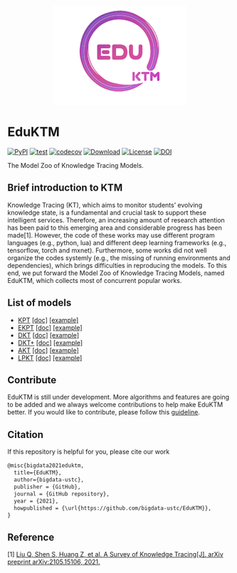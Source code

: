 <p align="center">
  <img width="300" src="docs/_static/EduKTM.png">
</p>

# EduKTM
[![PyPI](https://img.shields.io/pypi/v/EduKTM.svg)](https://pypi.python.org/pypi/EduKTM)
[![test](https://github.com/bigdata-ustc/EduKTM/actions/workflows/python-test.yml/badge.svg?branch=main)](https://github.com/bigdata-ustc/EduKTM/actions/workflows/python-test.yml)
[![codecov](https://codecov.io/gh/bigdata-ustc/EduKTM/branch/main/graph/badge.svg?token=B7gscOGQLD)](https://codecov.io/gh/bigdata-ustc/EduKTM)
[![Download](https://img.shields.io/pypi/dm/EduKTM.svg?style=flat)](https://pypi.python.org/pypi/EduKTM)
[![License](https://img.shields.io/github/license/bigdata-ustc/EduKTM)](LICENSE)
[![DOI](https://zenodo.org/badge/348569820.svg)](https://zenodo.org/badge/latestdoi/348569820)

The Model Zoo of Knowledge Tracing  Models.

## Brief introduction to KTM
Knowledge Tracing (KT), which aims to monitor students’ evolving knowledge state, is a fundamental and crucial task to support these intelligent services. Therefore, an increasing amount of research attention has been paid to this emerging area and considerable progress has been made[1]. However, the code of these works may use different program languages (e.g., python, lua) and different deep learning frameworks (e.g., tensorflow, torch and mxnet). Furthermore, some works did not well organize the codes systemly (e.g., the missing of running environments and dependencies), which brings difficulties in reproducing the models. To this end, we put forward the Model Zoo of Knowledge Tracing Models, named EduKTM, which collects most of concurrent popular works.

## List of models

* [KPT](EduKTM/KPT) [[doc]](docs/KPT.md) [[example]](examples/KPT)
* [EKPT](EduKTM/EKPT) [[doc]](docs/EKPT.md) [[example]](examples/EKPT)
* [DKT](EduKTM/DKT) [[doc]](docs/DKT.md) [[example]](examples/DKT)
* [DKT+](EduKTM/DKTPlus) [[doc]](docs/DKT+.md) [[example]](examples/DKT+)
* [AKT](EduKTM/AKT) [[doc]](docs/AKT.md) [[example]](examples/AKT)
* [LPKT](EduKTM/LPKT) [[doc]](docs/LPKT.md) [[example]](examples/LPKT)

## Contribute

EduKTM is still under development. More algorithms and features are going to be added and we always welcome contributions to help make EduKTM better. If you would like to contribute, please follow this [guideline](CONTRIBUTE.md).

## Citation

If this repository is helpful for you, please cite our work

```
@misc{bigdata2021eduktm,
  title={EduKTM},
  author={bigdata-ustc},
  publisher = {GitHub},
  journal = {GitHub repository},
  year = {2021},
  howpublished = {\url{https://github.com/bigdata-ustc/EduKTM}},
}
```

## Reference

[1] [Liu Q, Shen S, Huang Z, et al. A Survey of Knowledge Tracing[J]. arXiv preprint arXiv:2105.15106, 2021.](https://arxiv.org/pdf/2105.15106.pdf)
